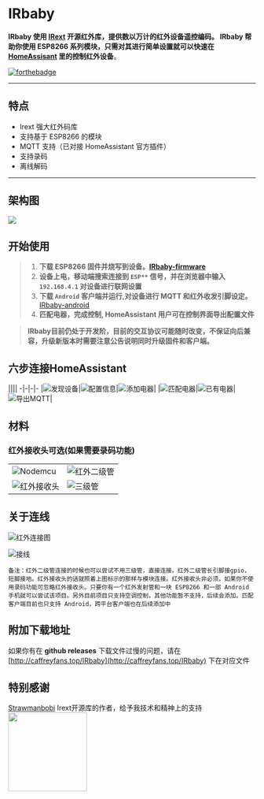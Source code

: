 ﻿# IRbaby

**IRbaby 使用 [IRext](https://github.com/irext/irext-core) 开源红外库，提供数以万计的红外设备遥控编码。
IRbaby 帮助你使用 ESP8266 系列模块，只需对其进行简单设置就可以快速在 [HomeAssisant](https://www.home-assistant.io) 里的控制红外设备**。

[![forthebadge](https://forthebadge.com/images/badges/built-with-love.svg)](https://forthebadge.com)

---

## 特点

* Irext 强大红外码库
* 支持基于 ESP8266 的模块
* MQTT 支持（已对接 HomeAssistant 官方插件）
* 支持录码
* 离线解码
---

## 架构图
![](src/architecture.svg)
## 开始使用
> 1. **下载 ESP8266 固件并烧写到设备。[IRbaby-firmware](https://github.com/Caffreyfans/IRbaby-firmware/releases)**
> 2. **设备上电，移动端搜索连接到 `ESP**` 信号，并在浏览器中输入 `192.168.4.1` 对设备进行联网设置**
> 3. **下载 `Android` 客户端并运行,对设备进行 MQTT 和红外收发引脚设定。**[IRbaby-android](https://github.com/Caffreyfans/IRbaby-android/releases)
> 4. **匹配电器，完成控制, HomeAssistant 用户可在控制界面导出配置文件**

> **IRbaby目前仍处于开发阶，目前的交互协议可能随时改变，不保证向后兼容，升级新版本时需要注意公告说明同时升级固件和客户端。**

## 六步连接HomeAssistant
||||
-|-|-|-
|![发现设备](src/discovery.jpg)|![配置信息](src/device_setting.jpg)|![添加电器](src/select.jpg)|
|![匹配电器](src/parse.jpg)|![已有电器](src/main.jpg)|![导出MQTT](src/mqtt.jpg)|
## 材料
### 红外接收头可选(如果需要录码功能)
|||
|---|---|
|![Nodemcu](src/nodemcu.jpg) | ![红外二级管](src/ir_led.jpg) |
![红外接收头](src/ir_receiver.jpg) | ![三级管](src/transistor.jpg) |

## 关于连线
![红外连接图](https://camo.githubusercontent.com/8b4e10e4d829d417cc29a5d5a563f650fb4beabf/687474703a2f2f667269747a696e672e6f72672f6d656469612f667269747a696e672d7265706f2f70726f6a656374732f652f657370383236362d69722d7472616e736d69747465722f696d616765732f49522532305472616e736d69747465725f62622e706e67)

![接线](https://raw.githubusercontent.com/Caffreyfans/IRmqtt/dev/src/connect.jpg)

`备注：红外二级管连接的时候也可以尝试不用三级管，直接连接。红外二级管长引脚接gpio，短脚接地。红外接收头的话就照着上图标示的那样与模块连接。红外接收头非必须，如果你不使用录码功能可忽略红外接收头。只要你有一个红外发射管和一块 ESP8266 和一部 Android 手机就可以尝试该项目。另外目前项目只支持空调控制，其他功能暂不支持，后续会添加。匹配客户端目前也只支持 Android，跨平台客户端也在后续添加中`

## 附加下载地址
如果你有在 **github releases** 下载文件过慢的问题，请在 [http://caffreyfans.top/IRbaby](http://caffreyfans.top/IRbaby) 下在对应文件

## 特别感谢
[Strawmanbobi](https://github.com/strawmanbobi) Irext开源库的作者，给予我技术和精神上的支持
<img src="http://irext.net/images/bobi_qr.png" align="left" height="160" width="160">

